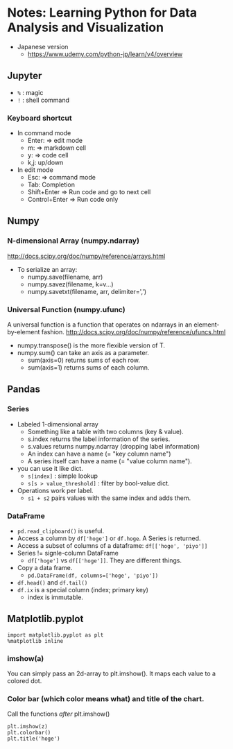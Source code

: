 # Notes: Learning Python for Data Analysis and Visualization

- Japanese version
  - https://www.udemy.com/python-jp/learn/v4/overview

## Jupyter
- `%` : magic
- `!` : shell command

### Keyboard shortcut
- In command mode
  - Enter: => edit mode
  - m: => markdown cell
  - y: => code cell
  - k,j: up/down
- In edit mode
  - Esc: => command mode
  - Tab: Completion
  - Shift+Enter => Run code and go to next cell
  - Control+Enter => Run code only

## Numpy
### N-dimensional Array (numpy.ndarray)
http://docs.scipy.org/doc/numpy/reference/arrays.html

- To serialize an array:
  - numpy.save(filename, arr)
  - numpy.savez(filename, k=v...)
  - numpy.savetxt(filename, arr, delimiter=',')

### Universal Function (numpy.ufunc)
A universal function is a function that operates on ndarrays in an element-by-element fashion.
http://docs.scipy.org/doc/numpy/reference/ufuncs.html

- numpy.transpose() is the more flexible version of T.
- numpy.sum() can take an axis as a parameter.
  - sum(axis=0) returns sums of each row.
  - sum(axis=1) returns sums of each column.


## Pandas
### Series
- Labeled 1-dimensional array
  - Something like a table with two columns (key & value).
  - s.index returns the label information of the series.
  - s.values returns numpy.ndarray (dropping label information)
  - An index can have a name (= "key column name")
  - A series itself can have a name (= "value column name").
- you can use it like dict.
  - `s[index]` : simple lookup
  - `s[s > value_threshold]` : filter by bool-value dict.
- Operations work per label.
  - `s1 + s2` pairs values with the same index and adds them.

### DataFrame
- `pd.read_clipboard()` is useful.
- Access a column by `df['hoge']` or `df.hoge`. A Series is returned.
- Access a subset of columns of a dataframe: `df[['hoge', 'piyo']]`
- Series != signle-column DataFrame
  - `df['hoge']` vs `df[['hoge']]`. They are different things.
- Copy a data frame.
  - `pd.DataFrame(df, columns=['hoge', 'piyo'])`
- `df.head()` and `df.tail()`
- `df.ix` is a special column (index; primary key)
  - index is immutable.

## Matplotlib.pyplot

```
import matplotlib.pyplot as plt
%matplotlib inline
```

### imshow(a)
You can simply pass an 2d-array to plt.imshow().
It maps each value to a colored dot.

### Color bar (which color means what) and title of the chart.
Call the functions _after_ plt.imshow()
```
plt.imshow(z)
plt.colorbar()
plt.title('hoge')
```
